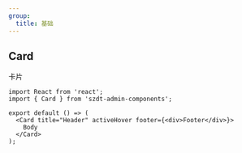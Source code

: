 ```yaml
---
group:
  title: 基础
---
```


## Card

卡片

```tsx
import React from 'react';
import { Card } from 'szdt-admin-components';

export default () => (
  <Card title="Header" activeHover footer={<div>Footer</div>}>
    Body
  </Card>
);
```

<API src="../../src/Card/index.tsx" ></API>
